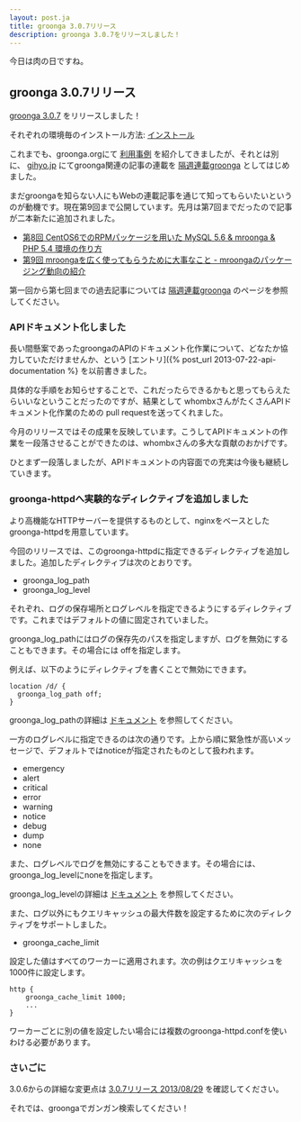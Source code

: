 ```yaml
---
layout: post.ja
title: groonga 3.0.7リリース
description: groonga 3.0.7をリリースしました！
---
```


今日は肉の日ですね。

groonga 3.0.7リリース
---------------------

[groonga 3.0.7](/ja/docs/news.html#release-3-0-7) をリリースしました！

それぞれの環境毎のインストール方法:
[インストール](/ja/docs/install.html)

これまでも、groonga.orgにて [利用事例](http://groonga.org/ja/users/)
を紹介してきましたが、それとは別に、 [gihyo.jp](http://gihyo.jp/)
にてgroonga関連の記事の連載を
[隔週連載groonga](http://gihyo.jp/dev/clip/01/groonga)
としてはじめました。

まだgroongaを知らない人にもWebの連載記事を通じて知ってもらいたいというのが動機です。現在第9回まで公開しています。先月は第7回までだったので記事が二本新たに追加されました。

-   [第8回 CentOS6でのRPMパッケージを用いた MySQL 5.6 & mroonga & PHP
    5.4 環境の作り方](http://gihyo.jp/dev/clip/01/groonga/0008)
-   [第9回 mroongaを広く使ってもらうために大事なこと -
    mroongaのパッケージング動向の紹介](http://gihyo.jp/dev/clip/01/groonga/0009)

第一回から第七回までの過去記事については
[隔週連載groonga](http://gihyo.jp/dev/clip/01/groonga)
のページを参照してください。

### APIドキュメント化しました

長い間懸案であったgroongaのAPIのドキュメント化作業について、どなたか協力していただけませんか、という
[エントリ]({% post_url 2013-07-22-api-documentation %}
を以前書きました。

具体的な手順をお知らせすることで、これだったらできるかもと思ってもらえたらいいなということだったのですが、結果として
whombxさんがたくさんAPIドキュメント化作業のための pull
requestを送ってくれました。

今月のリリースではその成果を反映しています。こうしてAPIドキュメントの作業を一段落させることができたのは、whombxさんの多大な貢献のおかげです。

ひとまず一段落しましたが、APIドキュメントの内容面での充実は今後も継続していきます。

### groonga-httpdへ実験的なディレクティブを追加しました

より高機能なHTTPサーバーを提供するものとして、nginxをベースとしたgroonga-httpdを用意しています。

今回のリリースでは、このgroonga-httpdに指定できるディレクティブを追加しました。追加したディレクティブは次のとおりです。

-   groonga_log_path
-   groonga_log_level

それぞれ、ログの保存場所とログレベルを指定できるようにするディレクティブです。これまではデフォルトの値に固定されていました。

groonga_log_pathにはログの保存先のパスを指定しますが、ログを無効にすることもできます。その場合には
offを指定します。

例えば、以下のようにディレクティブを書くことで無効にできます。

    location /d/ {
      groonga_log_path off;
    }

groonga_log_pathの詳細は
[ドキュメント](http://groonga.org/ja/docs/reference/executables/groonga-httpd.html#groonga-log-path)
を参照してください。

一方のログレベルに指定できるのは次の通りです。上から順に緊急性が高いメッセージで、デフォルトではnoticeが指定されたものとして扱われます。

-   emergency
-   alert
-   critical
-   error
-   warning
-   notice
-   debug
-   dump
-   none

また、ログレベルでログを無効にすることもできます。その場合には、groonga_log_levelにnoneを指定します。

groonga_log_levelの詳細は
[ドキュメント](http://groonga.org/ja/docs/reference/executables/groonga-httpd.html#groonga-log-level)
を参照してください。

また、ログ以外にもクエリキャッシュの最大件数を設定するために次のディレクティブをサポートしました。

-   groonga_cache_limit

設定した値はすべてのワーカーに適用されます。次の例はクエリキャッシュを1000件に設定します。

    http {
        groonga_cache_limit 1000;
        ...
    }

ワーカーごとに別の値を設定したい場合には複数のgroonga-httpd.confを使いわける必要があります。

### さいごに

3.0.6からの詳細な変更点は [3.0.7リリース
2013/08/29](/ja/docs/news.html#release-3-0-7) を確認してください。

それでは、groongaでガンガン検索してください！
